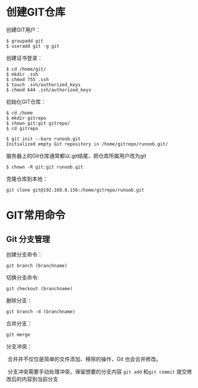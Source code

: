 # 创建GIT仓库

创建GIT用户：

```
$ groupadd git
$ useradd git -g git
```

创建证书登录：

```
$ cd /home/git/
$ mkdir .ssh
$ chmod 755 .ssh
$ touch .ssh/authorized_keys
$ chmod 644 .ssh/authorized_keys
```

初始化GIT仓库：

```
$ cd /home
$ mkdir gitrepo
$ chown git:git gitrepo/
$ cd gitrepo

$ git init --bare runoob.git	
Initialized empty Git repository in /home/gitrepo/runoob.git/
```

服务器上的Git仓库通常都以.git结尾，把仓库所属用户改为git

```shel
$ chown -R git:git runoob.git
```

克隆仓库到本地：

```shell
git clone git@192.168.8.156:/home/gitrepo/runoob.git	
```

# GIT常用命令

## Git 分支管理

创建分支命令：

```
git branch (branchname)
```

切换分支命令:

```
git checkout (branchname)
```

删除分支：

```
git branch -d (branchname)
```

合并分支：

```
git merge
```

分支冲突：

​		合并并不仅仅是简单的文件添加、移除的操作，Git 也会合并修改。

​		分支冲突需要手动处理冲突，保留想要的分支内容 `git add` 和`git commit` 提交修改后的内容到当前分支